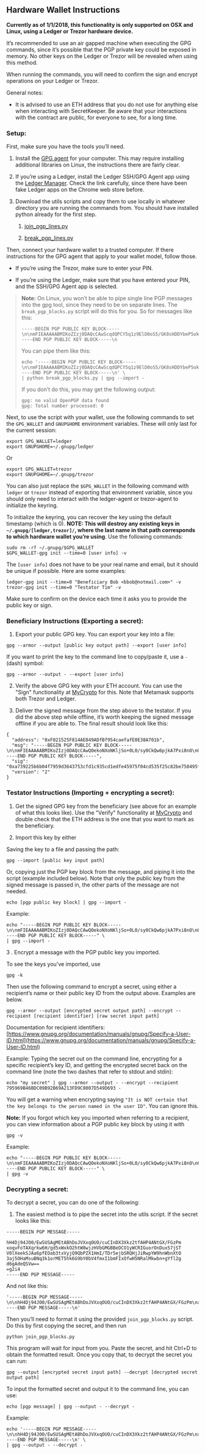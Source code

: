 ## Hardware Wallet Instructions

**Currently as of 1/1/2018, this functionality is only supported on OSX and Linux, using a Ledger or Trezor hardware device.**

It’s recommended to use an air gapped machine when executing the GPG commands, since it’s possible that the PGP private key could be exposed in memory. No other keys on the Ledger or Trezor will be revealed when using this method.

When running the commands, you will need to confirm the sign and encrypt operations on your Ledger or Trezor.

General notes: 

* It is advised to use an ETH address that you do not use for anything else when interacting with SecretKeeper. Be aware that your interactions with the contract are public, for everyone to see, for a long time.

### Setup:

First, make sure you have the tools you’ll need.

1. Install the [GPG agent](https://github.com/romanz/trezor-agent) for your computer. This may require installing additional libraries on Linux, the instructions there are fairly clear.

2. If you’re using a Ledger, install the Ledger SSH/GPG Agent app using the [Ledger Manager](https://chrome.google.com/webstore/detail/ledger-manager/beimhnaefocolcplfimocfiaiefpkgbf?hl=en). Check the link carefully, since there have been fake Ledger apps on the Chrome web store before.

3. Download the utils scripts and copy them to use locally in whatever directory you are running the commands from. You should have installed python already for the first step.

    1. [join_pgp_lines.py](https://pastebin.com/zXmExGJR) 

    2. [break_pgp_lines.py](https://pastebin.com/a4rJGLfP) 

Then, connect your hardware wallet to a trusted computer. If there instructions for the GPG agent that apply to your wallet model, follow those.

* If you’re using the Trezor, make sure to enter your PIN.

* If you’re using the Ledger, make sure that you have entered your PIN, and the SSH/GPG Agent app is selected.

> **Note:** On Linux, you won’t be able to pipe single line PGP messages into the gpg tool, since they need to be on separate lines. The `break_pgp_blocks.py` script will do this for you. So for messages like this:
> 
> ```
> -----BEGIN PGP PUBLIC KEY BLOCK-----\n\nmFIEAAAAABMIKoZIzj0DAQcCAwScqdQPCY5q1z9ElD0oS5/GK8sHDDYbeP5okqzH\n1qMVsjTBHh8LZnTL/aNhc4iuTiZnsYw6C9YUN61jq45mDFbLtAxUZXN0YXRvciBU\naW2IgAQTEwgAHAUCAAAAAAILCQIbAwQVCAkKBBYCAwECF4ACHgEAFgkQh4S7AAAj\n2IILGlRSRVpPUi1HUEcMOgD/Yv7YQeHshIX2aNnNMbqK5h+ZnNnP3BHHRspp/Ezw\nmtMA/0NHZwY768Sz6kxuM4FtcCO/5OjqOt+q9JY25e5R1zBGuFYEAAAAABIIKoZI\nzj0DAQcCAwRwGg2zY9ptKBBDEwG/WAHPmv7Gv3yVs58XQkztv03D18t/2T9OXF9q\nQ/GGC0sOSauFFa8NnXNxNsCM4HmWOnOlAwEIB4hsBBgTCAAJBQIAAAAAAhsMABYJ\nEIeEuwAAI9iCCxpUUkVaT1ItR1BHDD8BAODRj5xRjEq5uhvs09FN46yjnKFaJ8uP\nGH/m2GIH74MmAPjRDZe8GnlkO6sGdDxwgYiOscJSE73SwZ01kwswuU7g\n=+R4g\n-----END PGP PUBLIC KEY BLOCK-----\n
> ```
> 
> 
> You can pipe them like this:
> 
> ```
> echo '-----BEGIN PGP PUBLIC KEY BLOCK-----\n\nmFIEAAAAABMIKoZIzj0DAQcCAwScqdQPCY5q1z9ElD0oS5/GK8sHDDYbeP5okqzH\n1qMVsjTBHh8LZnTL/aNhc4iuTiZnsYw6C9YUN61jq45mDFbLtAxUZXN0YXRvciBU\naW2IgAQTEwgAHAUCAAAAAAILCQIbAwQVCAkKBBYCAwECF4ACHgEAFgkQh4S7AAAj\n2IILGlRSRVpPUi1HUEcMOgD/Yv7YQeHshIX2aNnNMbqK5h+ZnNnP3BHHRspp/Ezw\nmtMA/0NHZwY768Sz6kxuM4FtcCO/5OjqOt+q9JY25e5R1zBGuFYEAAAAABIIKoZI\nzj0DAQcCAwRwGg2zY9ptKBBDEwG/WAHPmv7Gv3yVs58XQkztv03D18t/2T9OXF9q\nQ/GGC0sOSauFFa8NnXNxNsCM4HmWOnOlAwEIB4hsBBgTCAAJBQIAAAAAAhsMABYJ\nEIeEuwAAI9iCCxpUUkVaT1ItR1BHDD8BAODRj5xRjEq5uhvs09FN46yjnKFaJ8uP\nGH/m2GIH74MmAPjRDZe8GnlkO6sGdDxwgYiOscJSE73SwZ01kwswuU7g\n=+R4g\n-----END PGP PUBLIC KEY BLOCK-----\n' \
> | python break_pgp_blocks.py | gpg --import -
> ```
> 
> 
> If you don’t do this, you may get the following output:
> 
> ```
> gpg: no valid OpenPGP data found
> gpg: Total number processed: 0
> ```

Next, to use the script with your wallet, use the following commands to set the `GPG_WALLET` and `GNUPGHOME` environment variables. These will only last for the current session:

```
export GPG_WALLET=ledger
export GNUPGHOME=~/.gnupg/ledger
```


Or

```
export GPG_WALLET=trezor
export GNUPGHOME=~/.gnupg/trezor
```


You can also just replace the `$GPG_WALLET` in the following command with `ledger` or `trezor` instead of exporting that environment variable, since you should only need to interact with the ledger-agent or trezor-agent to initialize the keyring.

To initialize the keyring, you can recover the key using the default timestamp (which is 0). **NOTE: This will destroy any existing keys in `~/.gnupg/[ledger,trezor]/`, where the last name in that path corresponds to which hardware wallet you’re using**.
Use the following commands:

```
sudo rm -rf ~/.gnupg/$GPG_WALLET
$GPG_WALLET-gpg init --time=0 [user info] -v
```

The `[user info]` does not have to be your real name and email, but it should be unique if possible. Here are some examples:

```
ledger-gpg init --time=0 "Beneficiary Bob <bbob@notmail.com>" -v
trezor-gpg init --time=0 "Testator Tim" -v
```
Make sure to confirm on the device each time it asks you to provide the public key or sign. 

### Beneficiary Instructions (Exporting a secret):

1. Export your public GPG key. You can export your key into a file: 

```
gpg --armor --output [public key output path] --export [user info]
```


If you want to print the key to the command line to copy/paste it, use a `-` (dash) symbol:

```
gpg --armor --output - --export [user info]
```


2. Verify the above GPG key with your ETH account. You can use the "Sign" functionality at  [MyCrypto](https://mycrypto.com/sign-and-verify-message/sign) for this. Note that Metamask supports both Trezor and Ledger.  

3. Deliver the signed message from the step above to the testator. If you did the above step while offline, it’s worth keeping the signed message offline if you are able to. The final result should look like this:

```
{
  "address": "0xF021525F814AE849ADfBf954caefafE0E38A701b",
  "msg": "-----BEGIN PGP PUBLIC KEY BLOCK-----\n\nmFIEAAAAABMIKoZIzj0DAQcCAwQOekoNXoNKljSo+0L0/sy0CkQw6pjkA7Pxi8nO\nGswIsNCncW5JKANyQKasvs5KbnGWiW5t4zCSBKlvQp+tLhrftB4nU2VjcmV0IEFn\nZW50IDxudWxsQG51bGwuY29tPieIgAQTEwgAHAUCAAAAAAILCQIbAwQVCAkKBBYC\nAwECF4ACHgEAFgkQ/ZyAB9VJ1pMLGlRSRVpPUi1HUEemZwD7BZ+bY4J/L36YihBr\nyqD8tLvJmh4zjHQSrx3QGU01fpcA/1xFBlxq2rk9L/u0Q/B+JlNCd64/QAkhGXLr\nFYOtdSv8uFYEAAAAABIIKoZIzj0DAQcCAwRoitm0zlet3j/Wp+K5U54nT+s6/9VE\niOT0BnuSSZma/Up4zX2TQ8e1eCIBEYUXq6+6MpLoif3F43WaWFeJ4VDDAwEIB4ht\nBBgTCAAJBQIAAAAAAhsMABYJEP2cgAfVSdaTCxpUUkVaT1ItR1BH/SYBANuEdiTH\n12TXw+SAWDzQGpBSroLT/oa4tJWZn9diaS8XAP0btI52dZebWuZnnN4pPAr/JtrU\n7BUt/f446xODl6MyBQ==\n=4TgG\n-----END PGP PUBLIC KEY BLOCK-----",
  "sig": "0xa739225b6b04f7959d3643753cfd1c935cd1edfe45975f04cd535f25c82be750495f7dce5e8b5fae21d60c08be26c84710e007e3311a87acbc87c9b6660417ff1b",
  "version": "2"
}
```

### Testator Instructions (Importing + encrypting a secret):

1. Get the signed GPG key from the beneficiary (see above for an example of what this looks like). Use the "Verify" functionality at [MyCrypto](https://mycrypto.com/sign-and-verify-message/sign) and double check that the ETH address is the one that you want to mark as the beneficiary. 

2. Import this key by either

Saving the key to a file and passing the path:

```
gpg --import [public key input path]
```


Or, copying just the PGP key block from the message, and piping it into the script (example included below). Note that only the public key from the signed message is passed in, the other parts of the message are not needed.

```
echo [pgp public key block] | gpg --import -
```

Example:

```
echo "-----BEGIN PGP PUBLIC KEY BLOCK-----\n\nmFIEAAAAABMIKoZIzj0DAQcCAwQOekoNXoNKljSo+0L0/sy0CkQw6pjkA7Pxi8nO\nGswIsNCncW5JKANyQKasvs5KbnGWiW5t4zCSBKlvQp+tLhrftB4nU2VjcmV0IEFn\nZW50IDxudWxsQG51bGwuY29tPieIgAQTEwgAHAUCAAAAAAILCQIbAwQVCAkKBBYC\nAwECF4ACHgEAFgkQ/ZyAB9VJ1pMLGlRSRVpPUi1HUEemZwD7BZ+bY4J/L36YihBr\nyqD8tLvJmh4zjHQSrx3QGU01fpcA/1xFBlxq2rk9L/u0Q/B+JlNCd64/QAkhGXLr\nFYOtdSv8uFYEAAAAABIIKoZIzj0DAQcCAwRoitm0zlet3j/Wp+K5U54nT+s6/9VE\niOT0BnuSSZma/Up4zX2TQ8e1eCIBEYUXq6+6MpLoif3F43WaWFeJ4VDDAwEIB4ht\nBBgTCAAJBQIAAAAAAhsMABYJEP2cgAfVSdaTCxpUUkVaT1ItR1BH/SYBANuEdiTH\n12TXw+SAWDzQGpBSroLT/oa4tJWZn9diaS8XAP0btI52dZebWuZnnN4pPAr/JtrU\n7BUt/f446xODl6MyBQ==\n=4TgG\n-----END PGP PUBLIC KEY BLOCK-----" \
| gpg --import -
```

3 . Encrypt a message with the PGP public key you imported.

To see the keys you’ve imported, use 

```
gpg -k
```
    
Then use the following command to encrypt a secret, using either a recipient’s name or their public key ID from the output above. Examples are below.

```
gpg --armor --output [encrypted secret output path] --encrypt --recipient [recipient identifier] [raw secret input path]
```

Documentation for recipient identifiers: [https://www.gnupg.org/documentation/manuals/gnupg/Specify-a-User-ID.html](https://www.gnupg.org/documentation/manuals/gnupg/Specify-a-User-ID.html)

Example: Typing the secret out on the command line, encrypting for a specific recipient’s key ID, and getting the encrypted secret back on the command line (note the two dashes that refer to stdout and stdin):

```
echo "my secret" | gpg --armor --output - --encrypt --recipient 795969B46BDC09B92B69A213FD9C8007D549D693 -
```


You will get a warning when encrypting saying `"It is NOT certain that the key belongs to the person named in the user ID"`. You can ignore this.

**Note:** If you forgot which key you imported when referring to a recipient, you can view information about a PGP public key block by using it with

```
gpg -v
```

Example:

```
echo "-----BEGIN PGP PUBLIC KEY BLOCK-----\n\nmFIEAAAAABMIKoZIzj0DAQcCAwQOekoNXoNKljSo+0L0/sy0CkQw6pjkA7Pxi8nO\nGswIsNCncW5JKANyQKasvs5KbnGWiW5t4zCSBKlvQp+tLhrftB4nU2VjcmV0IEFn\nZW50IDxudWxsQG51bGwuY29tPieIgAQTEwgAHAUCAAAAAAILCQIbAwQVCAkKBBYC\nAwECF4ACHgEAFgkQ/ZyAB9VJ1pMLGlRSRVpPUi1HUEemZwD7BZ+bY4J/L36YihBr\nyqD8tLvJmh4zjHQSrx3QGU01fpcA/1xFBlxq2rk9L/u0Q/B+JlNCd64/QAkhGXLr\nFYOtdSv8uFYEAAAAABIIKoZIzj0DAQcCAwRoitm0zlet3j/Wp+K5U54nT+s6/9VE\niOT0BnuSSZma/Up4zX2TQ8e1eCIBEYUXq6+6MpLoif3F43WaWFeJ4VDDAwEIB4ht\nBBgTCAAJBQIAAAAAAhsMABYJEP2cgAfVSdaTCxpUUkVaT1ItR1BH/SYBANuEdiTH\n12TXw+SAWDzQGpBSroLT/oa4tJWZn9diaS8XAP0btI52dZebWuZnnN4pPAr/JtrU\n7BUt/f446xODl6MyBQ==\n=4TgG\n-----END PGP PUBLIC KEY BLOCK-----" \
| gpg -v
```

### Decrypting a secret:

To decrypt a secret, you can do one of the following:

1. The easiest method is to pipe the secret into the utils script. If the secret looks like this:

```
-----BEGIN PGP MESSAGE-----

hH4Dj94JO0/EwSUSAgMEtABhDoJVXxqOUO/cuCInDX3Xkz2tfAHP4ANtGX/FGzPm
xoqvFoTAXqrkw6H/gd5xWxkO2htW8wjzHVbGMGBBeDCO1yWCRIGuorOnDux57jST
V0lXeekSJAa6pfEOab3txVyjQ9QbPZX1HmI/TDr5ejbSRQHjJiRwpYW9hnWbnXtO
3aj5OHaMsuBNq3k1orMET5hk6G9bY0bV4fmxI1bmFIxOfwH5NRalMkwbn+gYfl2g
d6gAdeQSVw==
=g2i4
-----END PGP MESSAGE-----
```

And not like this:

```
'-----BEGIN PGP MESSAGE-----\n\nhH4Dj94JO0/EwSUSAgMEtABhDoJVXxqOUO/cuCInDX3Xkz2tfAHP4ANtGX/FGzPm\nxoqvFoTAXqrkw6H/gd5xWxkO2htW8wjzHVbGMGBBeDCO1yWCRIGuorOnDux57jST\nV0lXeekSJAa6pfEOab3txVyjQ9QbPZX1HmI/TDr5ejbSRQHjJiRwpYW9hnWbnXtO\n3aj5OHaMsuBNq3k1orMET5hk6G9bY0bV4fmxI1bmFIxOfwH5NRalMkwbn+gYfl2g\nd6gAdeQSVw==\n=g2i4\n-----END PGP MESSAGE-----\n'
```

Then you’ll need to format it using the provided `join_pgp_blocks.py` script. Do this by first copying the secret, and then run

```
python join_pgp_blocks.py
```

This program will wait for input from you. Paste the secret, and hit Ctrl+D to obtain the formatted result. Once you copy that, to decrypt the secret you can run:

```
gpg --output [encrypted secret input path] --decrypt [decrypted secret output path]
```

To input the formatted secret and output it to the command line, you can use:

```
echo [pgp message] | gpg --output - --decrypt -
```

Example:

```
echo '-----BEGIN PGP MESSAGE-----\n\nhH4Dj94JO0/EwSUSAgMEtABhDoJVXxqOUO/cuCInDX3Xkz2tfAHP4ANtGX/FGzPm\nxoqvFoTAXqrkw6H/gd5xWxkO2htW8wjzHVbGMGBBeDCO1yWCRIGuorOnDux57jST\nV0lXeekSJAa6pfEOab3txVyjQ9QbPZX1HmI/TDr5ejbSRQHjJiRwpYW9hnWbnXtO\n3aj5OHaMsuBNq3k1orMET5hk6G9bY0bV4fmxI1bmFIxOfwH5NRalMkwbn+gYfl2g\nd6gAdeQSVw==\n=g2i4\n-----END PGP MESSAGE-----\n' \
| gpg --output - --decrypt -
```
